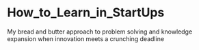 # How_to_Learn_in_StartUps
My bread and butter approach to problem solving and knowledge expansion when innovation meets a crunching deadline
